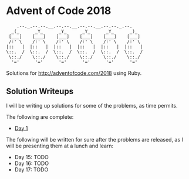 # Advent of Code 2018

        .--._.--.--.__.--.--.__.--.--.__.--.--._.--.
      _(_      _Y_      _Y_      _Y_      _Y_      _)_
     [___]    [___]    [___]    [___]    [___]    [___]
     /:' \    /:' \    /:' \    /:' \    /:' \    /:' \
    |::   |  |::   |  |::   |  |::   |  |::   |  |::   |
    \::.  /  \::.  /  \::.  /  \::.  /  \::.  /  \::.  /
     \::./    \::./    \::./    \::./    \::./    \::./
      '='      '='      '='      '='      '='      '='


Solutions for http://adventofcode.com/2018 using Ruby.

## Solution Writeups

I will be writing up solutions for some of the problems, as time permits.

The following are complete:

* [Day 1](./day01/Day01.md)

The following will be written for sure after the problems are released, as I
will be presenting them at a lunch and learn:

* Day 15: TODO
* Day 16: TODO
* Day 17: TODO

